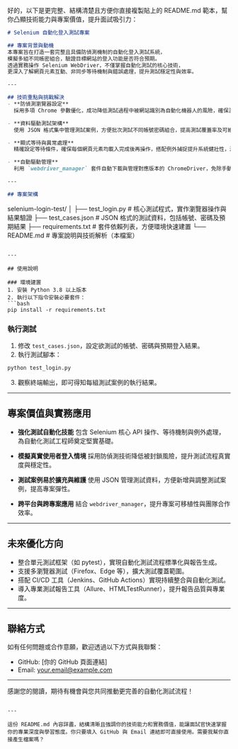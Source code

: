 好的，以下是更完整、結構清楚且方便你直接複製貼上的 README.md 範本，幫你凸顯技術能力與專案價值，提升面試吸引力：

```markdown
# Selenium 自動化登入測試專案

## 專案背景與動機
本專案旨在打造一套完整且具備防偵測機制的自動化登入測試系統，  
模擬多組不同帳密組合，驗證目標網站的登入功能是否符合預期。  
透過實務操作 Selenium WebDriver，不僅掌握自動化測試的核心技術，  
更深入了解網頁元素互動、非同步等待機制與錯誤處理，提升測試穩定性與效率。

---

## 技術重點與挑戰解決
- **防偵測瀏覽器設定**  
  採用多項 Chrome 參數優化，成功降低測試過程中被網站識別為自動化機器人的風險，確保測試能順利執行。

- **資料驅動測試架構**  
  使用 JSON 格式集中管理測試案例，方便批次測試不同帳號密碼組合，提高測試覆蓋率及可維護性。

- **顯式等待與異常處理**  
  精確設定等待條件，確保每個網頁元素均載入完成後再操作，搭配例外捕捉提升系統健壯性，減少因網路或頁面異常導致的測試失敗。

- **自動驅動管理**  
  利用 `webdriver_manager` 套件自動下載與管理對應版本的 ChromeDriver，免除手動下載的繁瑣，提高專案可移植性。

---

## 專案架構
```

selenium-login-test/
│
├── test\_login.py          # 核心測試程式，實作瀏覽器操作與結果驗證
├── test\_cases.json        # JSON 格式的測試資料，包括帳號、密碼及預期結果
├── requirements.txt       # 套件依賴列表，方便環境快速建置
└── README.md              # 專案說明與技術解析（本檔案）

````

---

## 使用說明

### 環境建置
1. 安裝 Python 3.8 以上版本  
2. 執行以下指令安裝必要套件：  
```bash
pip install -r requirements.txt
````

### 執行測試

1. 修改 `test_cases.json`，設定欲測試的帳號、密碼與預期登入結果。
2. 執行測試腳本：

```bash
python test_login.py
```

3. 觀察終端輸出，即可得知每組測試案例的執行結果。

---

## 專案價值與實務應用

* **強化測試自動化技能**
  包含 Selenium 核心 API 操作、等待機制與例外處理，為自動化測試工程師奠定堅實基礎。

* **模擬真實使用者登入情境**
  採用防偵測技術降低被封鎖風險，提升測試流程真實度與穩定性。

* **測試案例易於擴充與維護**
  使用 JSON 管理測試資料，方便新增與調整測試案例，提高專案彈性。

* **跨平台與跨專案應用**
  結合 `webdriver_manager`，提升專案可移植性與團隊合作效率。

---

## 未來優化方向

* 整合單元測試框架（如 pytest），實現自動化測試流程標準化與報告生成。
* 支援多瀏覽器測試（Firefox、Edge 等），擴大測試覆蓋範圍。
* 搭配 CI/CD 工具（Jenkins、GitHub Actions）實現持續整合與自動化測試。
* 導入專業測試報告工具（Allure、HTMLTestRunner），提升報告品質與專業度。

---

## 聯絡方式

如有任何問題或合作意願，歡迎透過以下方式與我聯繫：

* GitHub: \[你的 GitHub 頁面連結]
* Email: [your.email@example.com](mailto:your.email@example.com)

---

感謝您的閱讀，期待有機會與您共同推動更完善的自動化測試流程！

```

---

這份 README.md 內容詳盡，結構清晰且強調你的技術能力和實務價值，能讓面試官快速掌握你的專業深度與學習態度。你只要填入 GitHub 與 Email 連結即可直接使用。需要我幫你直接產生檔案嗎？
```
